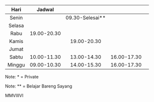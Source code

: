 |  Hari  | Jadwal      |                 |             |     |
| :----: | ----------- | :-------------: | :---------: | :-: |
| Senin  |             | 09.30-Selesai** |             |     |
| Selasa |             |                 |             |     |
|  Rabu  | 19.00-20.30 |                 |             |     |
| Kamis  |             |   19.00-20.30   |             |     |
| Jumat  |             |                 |             |     |
| Sabtu  | 10.00-11.30 |   13.00-14.30   | 16.00-17.30 |     |
| Minggu | 09.00-10.30 |   14.00-15.30   | 16.00-17.30 |     |

Note: * = Private

Note: ** = Belajar Bareng Sayang

MMVIIIVI